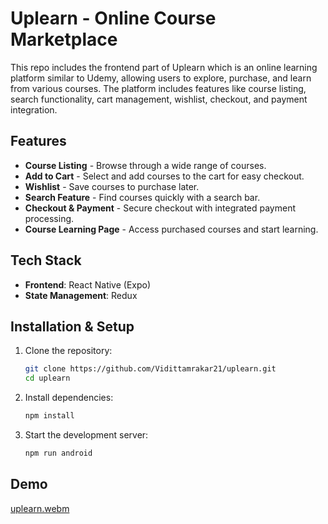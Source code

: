 # Uplearn - Online Course Marketplace

This repo includes the frontend part of Uplearn which is an online learning platform similar to Udemy, allowing users to explore, purchase, and learn from various courses. The platform includes features like course listing, search functionality, cart management, wishlist, checkout, and payment integration.

## Features

- **Course Listing** - Browse through a wide range of courses.
- **Add to Cart** - Select and add courses to the cart for easy checkout.
- **Wishlist** - Save courses to purchase later.
- **Search Feature** - Find courses quickly with a search bar.
- **Checkout & Payment** - Secure checkout with integrated payment processing.
- **Course Learning Page** - Access purchased courses and start learning.

## Tech Stack

- **Frontend**: React Native (Expo)
- **State Management**: Redux

## Installation & Setup

1. Clone the repository:
   ```bash
   git clone https://github.com/Vidittamrakar21/uplearn.git
   cd uplearn
   ```
2. Install dependencies:
   ```bash
   npm install
   ```
3. Start the development server:
   ```bash
   npm run android
   ```

## Demo

[uplearn.webm](https://github.com/user-attachments/assets/5d944cd9-02f2-47d6-a458-04f30081129e)









